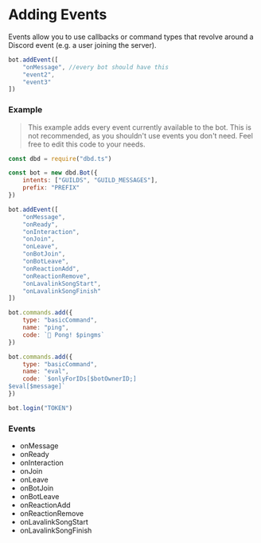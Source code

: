 # Adding Events
Events allow you to use callbacks or command types that revolve around a Discord event (e.g. a user joining the server).

```js
bot.addEvent([
    "onMessage", //every bot should have this
    "event2",
    "event3"
])
```

### Example
> This example adds every event currently available to the bot. This is not recommended, as you shouldn't use events you don't need. Feel free to edit this code to your needs.

```js
const dbd = require("dbd.ts")

const bot = new dbd.Bot({
    intents: ["GUILDS", "GUILD_MESSAGES"],
    prefix: "PREFIX"
})

bot.addEvent([
    "onMessage",
    "onReady",
    "onInteraction",
    "onJoin",
    "onLeave",
    "onBotJoin",
    "onBotLeave",
    "onReactionAdd",
    "onReactionRemove",
    "onLavalinkSongStart",
    "onLavalinkSongFinish"
])

bot.commands.add({
    type: "basicCommand",
    name: "ping",
    code: `🏓 Pong! $pingms`
})

bot.commands.add({
    type: "basicCommand",
    name: "eval",
    code: `$onlyForIDs[$botOwnerID;]
$eval[$message]`
})

bot.login("TOKEN")
```

### Events
- onMessage
- onReady
- onInteraction
- onJoin
- onLeave
- onBotJoin
- onBotLeave
- onReactionAdd
- onReactionRemove
- onLavalinkSongStart
- onLavalinkSongFinish
